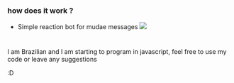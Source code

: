 ### how does it work ?

- Simple reaction bot for mudae messages
![](https://i.imgur.com/saFmsYO.png")

# 
I am Brazilian and I am starting to program in javascript, feel free to use my code or leave any suggestions

:D
